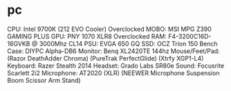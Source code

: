 # pc
CPU: Intel 9700K (212 EVO Cooler) Overclocked 
MOBO: MSI MPG Z390 GAMING PLUS
GPU: PNY 1070 XLR8 Overclocked
RAM: F4-3200C16D-16GVKB @ 3000Mhz CL14
PSU: EVGA 650 GQ
SSD: OCZ Trion 150
Bench Case: DIYPC Alpha-DB6
Monitor: Benq XL2420TE 144hz
Mouse/Feet/Pad: (Razor DeathAdder Chroma) (PureTrak PerfectGlide) (Xtrfy XGP1-L4)
Keyboard: Razer Stealth 2014
Headset: Grado Labs SR80e
Sound: Focusrite Scarlett 2i2
Microphone: AT2020 (XLR) (NEEWER Microphone Suspension Boom Scissor Arm Stand)
